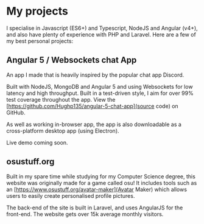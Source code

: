 # My projects
I specialise in Javascript (ES6+) and Typescript, NodeJS and Angular (v4+), and also have plenty of experience with PHP and Laravel. Here are a few of my best personal projects:

## Angular 5 / Websockets chat App
An app I made that is heavily inspired by the popular chat app Discord.

Built with NodeJS, MongoDB and Angular 5 and using Websockets for low latency and high throughput. Built in a test-driven style, I aim for over 99% test coverage throughout the app. View the
[https://github.com/Hughp135/angular-5-chat-app](source code) on GitHub. 

As well as working in-browser app, the app is also downloadable as a cross-platform desktop app (using Electron).

Live demo coming soon.

## osustuff.org
Built in my spare time while studying for my Computer Science degree, this website was originally made for a game called osu! It includes tools such as an [https://www.osustuff.org/avatar-maker](Avatar Maker) which allows users to easily create personalised profile pictures.

The back-end of the site is built in Laravel, and uses AngularJS for the front-end. The website gets over 15k average monthly visitors.
